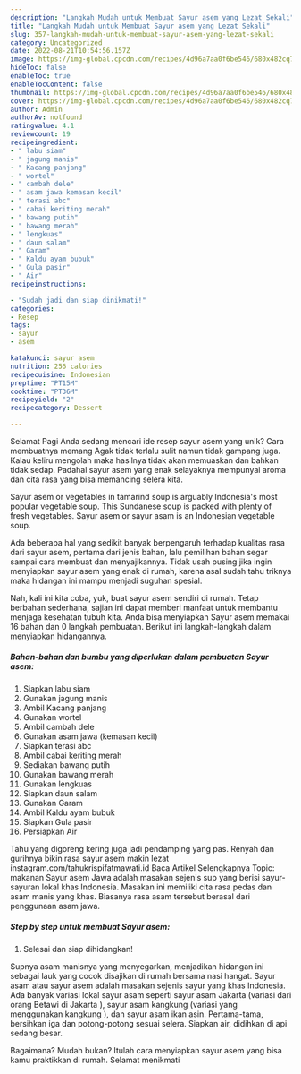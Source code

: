 ```yaml
---
description: "Langkah Mudah untuk Membuat Sayur asem yang Lezat Sekali"
title: "Langkah Mudah untuk Membuat Sayur asem yang Lezat Sekali"
slug: 357-langkah-mudah-untuk-membuat-sayur-asem-yang-lezat-sekali
category: Uncategorized
date: 2022-08-21T10:54:56.157Z
image: https://img-global.cpcdn.com/recipes/4d96a7aa0f6be546/680x482cq70/sayur-asem-foto-resep-utama.jpg
hideToc: false
enableToc: true
enableTocContent: false
thumbnail: https://img-global.cpcdn.com/recipes/4d96a7aa0f6be546/680x482cq70/sayur-asem-foto-resep-utama.jpg
cover: https://img-global.cpcdn.com/recipes/4d96a7aa0f6be546/680x482cq70/sayur-asem-foto-resep-utama.jpg
author: Admin
authorAv: notfound
ratingvalue: 4.1
reviewcount: 19
recipeingredient:
- " labu siam"
- " jagung manis"
- " Kacang panjang"
- " wortel"
- " cambah dele"
- " asam jawa kemasan kecil"
- " terasi abc"
- " cabai keriting merah"
- " bawang putih"
- " bawang merah"
- " lengkuas"
- " daun salam"
- " Garam"
- " Kaldu ayam bubuk"
- " Gula pasir"
- " Air"
recipeinstructions:

- "Sudah jadi dan siap dinikmati!"
categories:
- Resep
tags:
- sayur
- asem

katakunci: sayur asem 
nutrition: 256 calories
recipecuisine: Indonesian
preptime: "PT15M"
cooktime: "PT36M"
recipeyield: "2"
recipecategory: Dessert

---
```



Selamat Pagi Anda sedang mencari ide resep sayur asem yang unik? Cara membuatnya memang Agak tidak terlalu sulit namun tidak gampang juga. Kalau keliru mengolah maka hasilnya tidak akan memuaskan dan bahkan tidak sedap. Padahal sayur asem yang enak selayaknya mempunyai aroma dan cita rasa yang bisa memancing selera kita.


Sayur asem or vegetables in tamarind soup is arguably Indonesia&#39;s most popular vegetable soup. This Sundanese soup is packed with plenty of fresh vegetables. Sayur asem or sayur asam is an Indonesian vegetable soup.

Ada beberapa hal yang sedikit banyak berpengaruh terhadap kualitas rasa dari sayur asem, pertama dari jenis bahan, lalu pemilihan bahan segar sampai cara membuat dan menyajikannya. Tidak usah pusing jika ingin menyiapkan sayur asem yang enak di rumah, karena asal sudah tahu triknya maka hidangan ini mampu menjadi suguhan spesial.


Nah, kali ini kita coba, yuk, buat sayur asem sendiri di rumah. Tetap berbahan sederhana, sajian ini dapat memberi manfaat untuk membantu menjaga kesehatan tubuh kita. Anda bisa menyiapkan Sayur asem memakai 16 bahan dan 0 langkah pembuatan. Berikut ini langkah-langkah dalam menyiapkan hidangannya.

<!--inarticleads1-->

##### Bahan-bahan dan bumbu yang diperlukan dalam pembuatan Sayur asem:

1. Siapkan  labu siam
1. Gunakan  jagung manis
1. Ambil  Kacang panjang
1. Gunakan  wortel
1. Ambil  cambah dele
1. Gunakan  asam jawa (kemasan kecil)
1. Siapkan  terasi abc
1. Ambil  cabai keriting merah
1. Sediakan  bawang putih
1. Gunakan  bawang merah
1. Gunakan  lengkuas
1. Siapkan  daun salam
1. Gunakan  Garam
1. Ambil  Kaldu ayam bubuk
1. Siapkan  Gula pasir
1. Persiapkan  Air


Tahu yang digoreng kering juga jadi pendamping yang pas. Renyah dan gurihnya bikin rasa sayur asem makin lezat instagram.com/tahukrispifatmawati.id Baca Artikel Selengkapnya Topic: makanan Sayur asem Jawa adalah masakan sejenis sup yang berisi sayur-sayuran lokal khas Indonesia. Masakan ini memiliki cita rasa pedas dan asam manis yang khas. Biasanya rasa asam tersebut berasal dari penggunaan asam jawa. 

<!--inarticleads2-->

##### Step by step untuk membuat Sayur asem:


1. Selesai dan siap dihidangkan!

Supnya asam manisnya yang menyegarkan, menjadikan hidangan ini sebagai lauk yang cocok disajikan di rumah bersama nasi hangat. Sayur asam atau sayur asem adalah masakan sejenis sayur yang khas Indonesia. Ada banyak variasi lokal sayur asam seperti sayur asam Jakarta (variasi dari orang Betawi di Jakarta ), sayur asam kangkung (variasi yang menggunakan kangkung ), dan sayur asam ikan asin. Pertama-tama, bersihkan iga dan potong-potong sesuai selera. Siapkan air, didihkan di api sedang besar. 

Bagaimana? Mudah bukan? Itulah cara menyiapkan sayur asem yang bisa kamu praktikkan di rumah. Selamat menikmati
